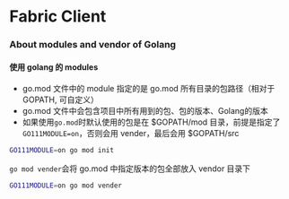 # Fabric Client

### About modules and vendor of Golang

#### 使用 golang 的 modules

* go.mod 文件中的 module 指定的是 go.mod 所有目录的包路径（相对于GOPATH, 可自定义）
* go.mod 文件中会包含项目中所有用到的包、包的版本、Golang的版本
* 如果使用`go.mod`时默认使用的包是在 $GOPATH/mod 目录，前提是指定了`GO111MODULE=on`，否则会用 vender，最后会用 $GOPATH/src

```bash
GO111MODULE=on go mod init
```

`go mod vender`会将 go.mod 中指定版本的包全部放入 vendor 目录下

```bash
GO111MODULE=on go mod vender
```